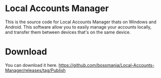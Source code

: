 # Local Accounts Manager

This is the source code for Local Accounts Manager thats on Windows and Android. This software allow you to easily manage your accounts locally, and transfer them between devices that's on the same device.

# Download
You can download it here.
https://github.com/bossmania/Local-Accounts-Manager/releases/tag/Publish
